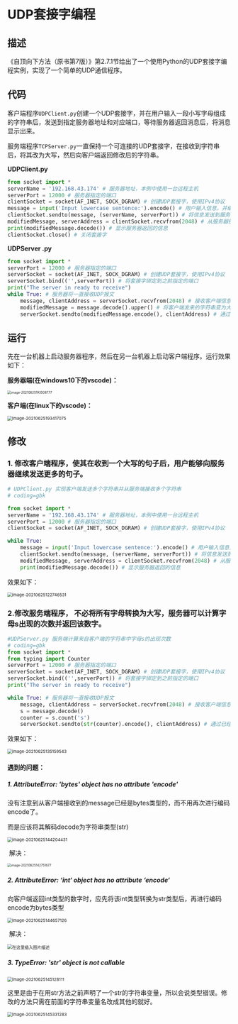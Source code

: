 # UDP套接字编程

## 描述
《自顶向下方法（原书第7版）》第2.7.1节给出了一个使用Python的UDP套接字编程实例，实现了一个简单的UDP通信程序。



## 代码

客户端程序`UDPClient.py`创建一个UDP套接字，并在用户输入一段小写字母组成的字符串后，发送到指定服务器地址和对应端口，等待服务器返回消息后，将消息显示出来。

服务端程序`TCPServer.py`一直保持一个可连接的UDP套接字，在接收到字符串后，将其改为大写，然后向客户端返回修改后的字符串。 

**UDPClient.py**
```python
from socket import *
serverName = '192.168.43.174' # 服务器地址，本例中使用一台远程主机
serverPort = 12000 # 服务器指定的端口
clientSocket = socket(AF_INET, SOCK_DGRAM) # 创建UDP套接字，使用IPv4协议
message = input('Input lowercase sentence:').encode() # 用户输入信息，并编码为bytes以便发送
clientSocket.sendto(message, (serverName, serverPort)) # 将信息发送到服务器
modifiedMessage, serverAddress = clientSocket.recvfrom(2048) # 从服务器接收信息，同时也能得到服务器地址
print(modifiedMessage.decode()) # 显示服务器返回的信息
clientSocket.close() # 关闭套接字
```


**UDPServer .py**
```python
from socket import *
serverPort = 12000 # 服务器指定的端口
serverSocket = socket(AF_INET, SOCK_DGRAM) # 创建UDP套接字，使用IPv4协议
serverSocket.bind(('',serverPort)) # 将套接字绑定到之前指定的端口
print("The server in ready to receive")
while True: # 服务器将一直接收UDP报文
	message, clientAddress = serverSocket.recvfrom(2048) # 接收客户端信息，同时获得客户端地址
	modifiedMessage = message.decode().upper() # 将客户端发来的字符串变为大写
	serverSocket.sendto(modifiedMessage.encode(), clientAddress) # 通过已经获得的客户端地址，将修改后的字符串发回客户端
```



## 运行

先在一台机器上启动服务器程序，然后在另一台机器上启动客户端程序。运行效果如下：

**服务器端(在windows10下的vscode)：**

<img src="https://gitee.com/Charlieouo/pic_bed/raw/master/img/image-20210625193508777.png" alt="image-20210625193508777" style="zoom: 50%;" />

**客户端(在linux下的vscode)：**

<img src="https://gitee.com/Charlieouo/pic_bed/raw/master/img/image-20210625193417075.png" alt="image-20210625193417075" style="zoom:67%;" />



## 修改

### 1. 修改客户端程序，使其在收到一个大写的句子后，用户能够向服务器继续发送更多的句子。

``` Python
# UDPClient.py 实现客户端发送多个字符串并从服务端接收多个字符串
# coding=gbk

from socket import *
serverName = '192.168.43.174' # 服务器地址，本例中使用一台远程主机
serverPort = 12000 # 服务器指定的端口
clientSocket = socket(AF_INET, SOCK_DGRAM) # 创建UDP套接字，使用IPv4协议

while True:
    message = input('Input lowercase sentence:').encode() # 用户输入信息，并编码为bytes以便发送
    clientSocket.sendto(message, (serverName, serverPort)) # 将信息发送到服务器
    modifiedMessage, serverAddress = clientSocket.recvfrom(2048) # 从服务器接收信息，同时也能得到服务器地址
    print(modifiedMessage.decode()) # 显示服务器返回的信息
```

效果如下：

<img src="https://gitee.com/Charlieouo/pic_bed/raw/master/img/image-20210625122746531.png" alt="image-20210625122746531" style="zoom: 67%;" />





### 2.修改服务端程序， 不必将所有字母转换为大写，服务器可以计算字母s出现的次数并返回该数字。

``` python
#UDPServer.py 服务端计算来自客户端的字符串中字母s的出现次数
# coding=gbk
from socket import *
from typing import Counter
serverPort = 12000 # 服务器指定的端口
serverSocket = socket(AF_INET, SOCK_DGRAM) # 创建UDP套接字，使用IPv4协议
serverSocket.bind(('',serverPort)) # 将套接字绑定到之前指定的端口
print("The server in ready to receive")

while True: # 服务器将一直接收UDP报文
	message, clientAddress = serverSocket.recvfrom(2048) # 接收客户端信息，同时获得客户端地址
	s = message.decode()
	counter = s.count('s')
	serverSocket.sendto(str(counter).encode(), clientAddress) # 通过已经获得的客户端地址，将修改后的字符串发回客户端
```

效果如下：

<img src="https://gitee.com/Charlieouo/pic_bed/raw/master/img/image-20210625135159543.png" alt="image-20210625135159543" style="zoom:67%;" />



#### 遇到的问题：

##### 1. **AttributeError: 'bytes' object has no attribute 'encode'**

没有注意到从客户端接收到的message已经是bytes类型的，而不用再次进行编码encode了。

而是应该将其解码decode为字符串类型(str)



<img src="https://gitee.com/Charlieouo/pic_bed/raw/master/img/image-20210625144204431.png" alt="image-20210625144204431" style="zoom: 67%;" />

​       解决：

<img src="https://gitee.com/Charlieouo/pic_bed/raw/master/img/image-20210625142751677.png" alt="image-20210625142751677" style="zoom:50%;" />



##### 2. **AttributeError: ‘int‘ object has no attribute ‘encode‘**

向客户端返回int类型的数字时，应先将该int类型转换为str类型后，再进行编码encode为bytes类型



<img src="https://gitee.com/Charlieouo/pic_bed/raw/master/img/image-20210625144657126.png" alt="image-20210625144657126" style="zoom: 67%;" />



​       解决：

<img src="https://gitee.com/Charlieouo/pic_bed/raw/master/img/20201203174537856.png" alt="在这里插入图片描述" style="zoom: 67%;" />



##### 3. **TypeError: 'str' object is not callable**

<img src="https://gitee.com/Charlieouo/pic_bed/raw/master/img/image-20210625145128111.png" alt="image-20210625145128111" style="zoom:67%;" />

这里是由于在用str方法之前声明了一个str的字符串变量，所以会说类型错误。修改的方法只需在前面的字符串变量名改成其他的就好。

<img src="https://gitee.com/Charlieouo/pic_bed/raw/master/img/image-20210625145331283.png" alt="image-20210625145331283" style="zoom:67%;" />

